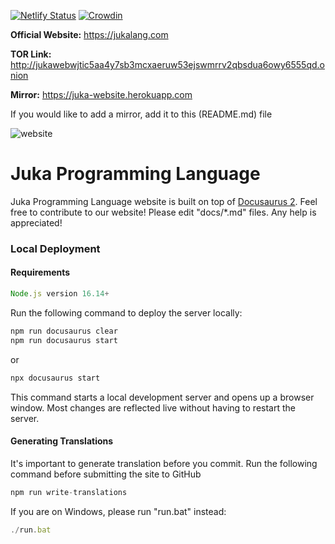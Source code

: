 [![Netlify Status](https://api.netlify.com/api/v1/badges/44911841-1d05-4a57-84f0-dfbd41b3d202/deploy-status)](https://app.netlify.com/sites/juka/deploys)
[![Crowdin](https://badges.crowdin.net/juka-website/localized.svg)](https://crowdin.com/project/juka-website)

**Official Website:** https://jukalang.com

**TOR Link:** http://jukawebwjtic5aa4y7sb3mcxaeruw53ejswmrrv2qbsdua6owy6555qd.onion

**Mirror:** https://juka-website.herokuapp.com

If you would like to add a mirror, add it to this (README.md) file

![website](https://user-images.githubusercontent.com/11934545/171547205-35aec235-09c6-4d08-9e52-b5cde5bc6bb9.png)

# Juka Programming Language

Juka Programming Language website is built on top of [Docusaurus 2](https://docusaurus.io/).
Feel free to contribute to our website!
Please edit "docs/*.md" files.
Any help is appreciated!

### Local Deployment

#### Requirements
```jsx
Node.js version 16.14+
```

Run the following command to deploy the server locally:
```jsx
npm run docusaurus clear
npm run docusaurus start
```

or

```jsx
npx docusaurus start
```

This command starts a local development server and opens up a browser window. Most changes are reflected live without having to restart the server.

#### Generating Translations
It's important to generate translation before you commit.
Run the following command before submitting the site to GitHub

```jsx
npm run write-translations
```
If you are on Windows, please run "run.bat" instead:
```jsx
./run.bat
```
